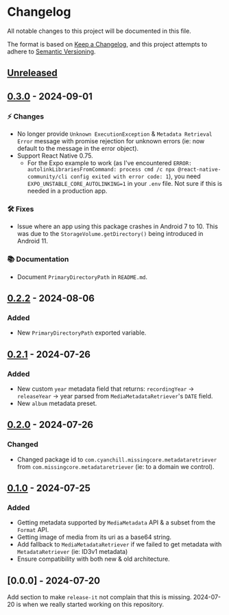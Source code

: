# Changelog

All notable changes to this project will be documented in this file.

The format is based on [Keep a Changelog](https://keepachangelog.com/en/1.0.0/),
and this project attempts to adhere to [Semantic Versioning](https://semver.org/spec/v2.0.0.html).

## [Unreleased]

## [0.3.0] - 2024-09-01

### ⚡ Changes

- No longer provide `Unknown ExecutionException` & `Metadata Retrieval Error` message with promise rejection for unknown errors (ie: now default to the message in the error object).
- Support React Native 0.75.
  - For the Expo example to work (as I've encountered `ERROR: autolinkLibrariesFromCommand: process cmd /c npx @react-native-community/cli config exited with error code: 1`), you need `EXPO_UNSTABLE_CORE_AUTOLINKING=1` in your `.env` file. Not sure if this is needed in a production app.

### 🛠️ Fixes

- Issue where an app using this package crashes in Android 7 to 10. This was due to the `StorageVolume.getDirectory()` being introduced in Android 11.

### 📚 Documentation

- Document `PrimaryDirectoryPath` in `README.md`.

## [0.2.2] - 2024-08-06

### Added

- New `PrimaryDirectoryPath` exported variable.

## [0.2.1] - 2024-07-26

### Added

- New custom `year` metadata field that returns: `recordingYear` -> `releaseYear` -> year parsed from `MediaMetadataRetriever`'s `DATE` field.
- New `album` metadata preset.

## [0.2.0] - 2024-07-26

### Changed

- Changed package id to `com.cyanchill.missingcore.metadataretriever` from `com.missingcore.metadataretriever` (ie: to a domain we control).

## [0.1.0] - 2024-07-25

### Added

- Getting metadata supported by `MediaMetadata` API & a subset from the `Format` API.
- Getting image of media from its uri as a base64 string.
- Add fallback to `MediaMetadataRetriever` if we failed to get metadata with `MetadataRetriever` (ie: ID3v1 metadata)
- Ensure compatibility with both new & old architecture.

## [0.0.0] - 2024-07-20

Add section to make `release-it` not complain that this is missing. 2024-07-20 is when we really started working on this repository.

[unreleased]: https://github.com/MissingCore/react-native-metadata-retriever/compare/v0.3.0...HEAD
[0.3.0]: https://github.com/MissingCore/react-native-metadata-retriever/compare/v0.2.2...v0.3.0
[0.2.2]: https://github.com/MissingCore/react-native-metadata-retriever/compare/v0.2.1...v0.2.2
[0.2.1]: https://github.com/MissingCore/react-native-metadata-retriever/compare/v0.2.0...v0.2.1
[0.2.0]: https://github.com/MissingCore/react-native-metadata-retriever/compare/v0.1.0...v0.2.0
[0.1.0]: https://github.com/MissingCore/react-native-metadata-retriever/releases/tag/v0.1.0
